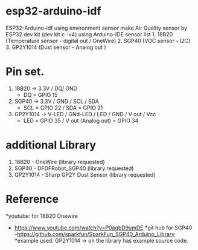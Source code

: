 # esp32-arduino-idf
ESP32-Arduino-idf
  using environment sensor make Air Quality sensor by ESP32 dev kit (dev kit c -v4) using Arduino-IDE
     sensor list 
       1. 18B20 (Temperature sensor - digital out / OneWire)
       2. SGP40 (VOC sensor - I2C)
       3. GP2Y1014 (Dust sensor - Analog out )
       
  
# Pin set. 
  1. 18B20 -> 3.3V / DQ/ GND
      - DQ = GPIO 15
  2. SGP40 -> 3.3V / GND / SCL / SDA
      - SCL = GPIO 22 / SDA = GPIO 21
  3. GP2Y1014 -> V-LED / GNd-LED / LED / GND / V out / Vcc
      - LED = GPIO 35   / V out (Analog out) = GPIO 34

# additional Library 
  1. 18B20 - OneWire (library requested)
  2. SGP40 - DFDFRobot_SGP40 (library requested)
  3. GP2Y1014 - Sharp GP2Y Dust Sensor (library requested)


# Reference
*youtube:
  for 18B20 Onewire
  - https://www.youtube.com/watch?v=P0aqbD9umDE
 *git hub
  for SGP40
   -https://github.com/sparkfun/SparkFun_SGP40_Arduino_Library
 *example used. 
    GP2Y1014  -> on the library has example source code.
